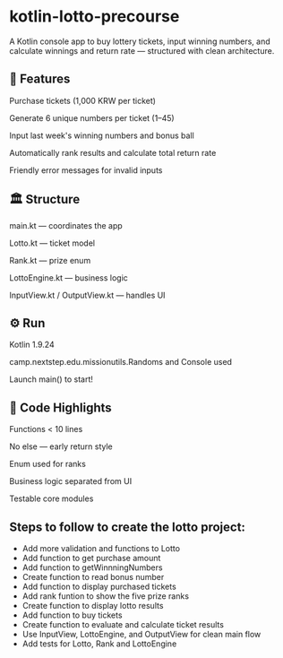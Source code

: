 # kotlin-lotto-precourse
A Kotlin console app to buy lottery tickets, input winning numbers, and calculate winnings and return rate — structured with clean architecture.

## 📜 Features
Purchase tickets (1,000 KRW per ticket)

Generate 6 unique numbers per ticket (1–45)

Input last week's winning numbers and bonus ball

Automatically rank results and calculate total return rate

Friendly error messages for invalid inputs

## 🏛 Structure
main.kt — coordinates the app

Lotto.kt — ticket model

Rank.kt — prize enum

LottoEngine.kt — business logic

InputView.kt / OutputView.kt — handles UI

## ⚙️ Run
Kotlin 1.9.24

camp.nextstep.edu.missionutils.Randoms and Console used

Launch main() to start!

## 🧹 Code Highlights
Functions < 10 lines

No else — early return style

Enum used for ranks

Business logic separated from UI

Testable core modules

## Steps to follow to create the lotto project:
- Add more validation and functions to Lotto
- Add function to get purchase amount
- Add function to getWinnningNumbers
- Create function to read bonus number
- Add function to display purchased tickets
- Add rank funtion to show the five prize ranks
- Create function to display lotto results
- Add function to buy tickets
- Create function to evaluate and calculate ticket results
- Use InputView, LottoEngine, and OutputView for clean main flow
- Add tests for Lotto, Rank and LottoEngine